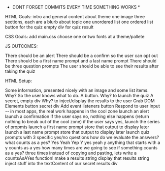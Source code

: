 * DONT FORGET COMMITS EVERY TIME SOMETHING WORKS *

HTML Goals:
intro and general content about theme
one image
three sections, each are a blurb about topic
one unordered list
one ordered list
button for the quiz
empty div for quiz result

CSS Goals:
add main.css
choose one or two fonts
at a theme/pallete

JS OUTCOMES:

There should be an alert
There should be a confirm so the user can opt out
There should be a first name prompt and a last name prompt
There should be three question prompts
The user should be able to see their results after taking the quiz

HTML Setup:

Some information, presented nicely with an image and some list items.
Why? So the user knows what to do.
A button.
Why? to launch the quiz
A secret, empty div
Why? to inject/display the results to the user
Grab DOM Elements
button
secret div
Add event listeners
button
Respond to user input -- in most apps, the real work happens in the cool zone
launch an alert
launch a confirmation
if the user says no, nothing else happens (return nothing to break out of the cool zone)
if the user says yes, launch the series of propmts
launch a first name prompt
store that output to display later
launch a last name prompt
store that output to display later
launch quiz prompts with 3 specific yes/no questions
how do we evaluate the answers?
what counts as a yes?
Yes
Yeah
Yep
Y
yes
yeah
y
anything that starts with a y counts as a yes
how many times are we going to see if something counts as a yes?
three times
instead of copying and pasting, lets write a countsAsAYes function!
make a results string
display that results string
inject stuff into the textContent of our secret results div
